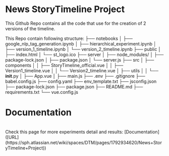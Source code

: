 # News StoryTimeline Project
This Github Repo contains all the code that use for the creation of 2 versions of the timeline.

This Repo contain following structure:
├── notebooks
│   ├── google_nlp_tag_generation.ipynb
│   ├── hierarchical_experiment.ipynb
│   ├── version_1_timeline.ipynb
│   └── version_2_timeline.ipynb
├── public
│   ├── index.html
│   └── st_logo.ico
├── server
│   ├── node_modules/
│   ├── package-lock.json
│   ├── package.json
│   └── server.js
├── src
│   ├── components
│   │   ├── StoryTimeline_official.vue
│   │   ├── Version1_timeline.vue
│   │   └── Version2_timeline.vue
│   ├── utils
│   │   └── __init__.py
│   ├── App.vue
│   ├── main.js
├── .env
├── .gitignore
├── babel.config.js
├── config.yaml
├── env_template.txt
├── jsconfig.json
├── package-lock.json
├── package.json
├── README.md
├── requirements.txt
└── vue.config.js


# Documentation
<br>
Check this page for more experiments detail and results: [Documentation]([URL](https://sph.atlassian.net/wiki/spaces/DTM/pages/1792934620/News+StoryTimeline+Project))




